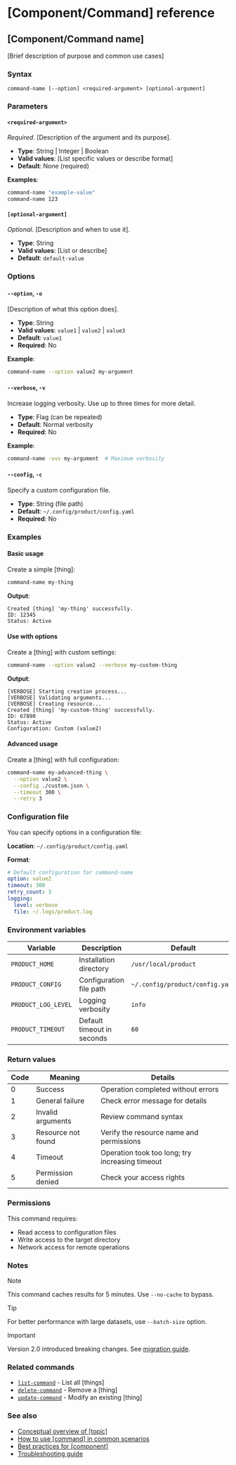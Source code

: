 # [Component/Command] reference

## [Component/Command name]

[Brief description of purpose and common use cases]

### Syntax

```
command-name [--option] <required-argument> [optional-argument]
```

### Parameters

#### `<required-argument>`

_Required_. [Description of the argument and its purpose].

- **Type**: String | Integer | Boolean
- **Valid values**: [List specific values or describe format]
- **Default**: None (required)

**Examples**:

```bash
command-name "example-value"
command-name 123
```

#### `[optional-argument]`

_Optional_. [Description and when to use it].

- **Type**: String
- **Valid values**: [List or describe]
- **Default**: `default-value`

### Options

#### `--option`, `-o`

[Description of what this option does].

- **Type**: String
- **Valid values**: `value1` | `value2` | `value3`
- **Default**: `value1`
- **Required**: No

**Example**:

```bash
command-name --option value2 my-argument
```

#### `--verbose`, `-v`

Increase logging verbosity. Use up to three times for more detail.

- **Type**: Flag (can be repeated)
- **Default**: Normal verbosity
- **Required**: No

**Example**:

```bash
command-name -vvv my-argument  # Maximum verbosity
```

#### `--config`, `-c`

Specify a custom configuration file.

- **Type**: String (file path)
- **Default**: `~/.config/product/config.yaml`
- **Required**: No

### Examples

#### Basic usage

Create a simple [thing]:

```bash
command-name my-thing
```

**Output**:

```
Created [thing] 'my-thing' successfully.
ID: 12345
Status: Active
```

#### Use with options

Create a [thing] with custom settings:

```bash
command-name --option value2 --verbose my-custom-thing
```

**Output**:

```
[VERBOSE] Starting creation process...
[VERBOSE] Validating arguments...
[VERBOSE] Creating resource...
Created [thing] 'my-custom-thing' successfully.
ID: 67890
Status: Active
Configuration: Custom (value2)
```

#### Advanced usage

Create a [thing] with full configuration:

```bash
command-name my-advanced-thing \
  --option value2 \
  --config ./custom.json \
  --timeout 300 \
  --retry 3
```

### Configuration file

You can specify options in a configuration file:

**Location**: `~/.config/product/config.yaml`

**Format**:

```yaml
# Default configuration for command-name
option: value2
timeout: 300
retry_count: 3
logging:
  level: verbose
  file: ~/.logs/product.log
```

### Environment variables

| Variable            | Description                | Default                         |
| ------------------- | -------------------------- | ------------------------------- |
| `PRODUCT_HOME`      | Installation directory     | `/usr/local/product`            |
| `PRODUCT_CONFIG`    | Configuration file path    | `~/.config/product/config.yaml` |
| `PRODUCT_LOG_LEVEL` | Logging verbosity          | `info`                          |
| `PRODUCT_TIMEOUT`   | Default timeout in seconds | `60`                            |

### Return values

| Code | Meaning            | Details                                         |
| ---- | ------------------ | ----------------------------------------------- |
| 0    | Success            | Operation completed without errors              |
| 1    | General failure    | Check error message for details                 |
| 2    | Invalid arguments  | Review command syntax                           |
| 3    | Resource not found | Verify the resource name and permissions        |
| 4    | Timeout            | Operation took too long; try increasing timeout |
| 5    | Permission denied  | Check your access rights                        |

### Permissions

This command requires:

- Read access to configuration files
- Write access to the target directory
- Network access for remote operations

### Notes

> [!NOTE]
> This command caches results for 5 minutes. Use `--no-cache` to bypass.

> [!TIP]
> For better performance with large datasets, use `--batch-size` option.

> [!IMPORTANT]
> Version 2.0 introduced breaking changes. See [migration guide](link).

### Related commands

- [`list-command`](link) - List all [things]
- [`delete-command`](link) - Remove a [thing]
- [`update-command`](link) - Modify an existing [thing]

### See also

- [Conceptual overview of [topic]](link)
- [How to use [command] in common scenarios](link)
- [Best practices for [component]](link)
- [Troubleshooting guide](link)
